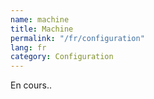 ```yaml
---
name: machine
title: Machine
permalink: "/fr/configuration"
lang: fr
category: Configuration
---
```


En cours..